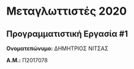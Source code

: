 # Μεταγλωττιστές 2020
## Προγραμματιστική Εργασία #1

**Ονοματεπώνυμο:** ΔΗΜΗΤΡΙΟΣ ΝΙΤΣΑΣ

**Α.Μ.:** Π2017078


